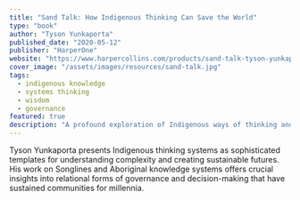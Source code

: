 ```yaml
---
title: "Sand Talk: How Indigenous Thinking Can Save the World"
type: "book"
author: "Tyson Yunkaporta"
published_date: "2020-05-12"
publisher: "HarperOne"
website: "https://www.harpercollins.com/products/sand-talk-tyson-yunkaporta"
cover_image: "/assets/images/resources/sand-talk.jpg"
tags:
  - indigenous knowledge
  - systems thinking
  - wisdom
  - governance
featured: true
description: "A profound exploration of Indigenous ways of thinking and being that offers crucial insights for addressing contemporary challenges. Through Aboriginal knowledge systems, Yunkaporta presents alternative ways of seeing and shaping the world."
---
```


Tyson Yunkaporta presents Indigenous thinking systems as sophisticated templates for understanding complexity and creating sustainable futures. His work on Songlines and Aboriginal knowledge systems offers crucial insights into relational forms of governance and decision-making that have sustained communities for millennia.